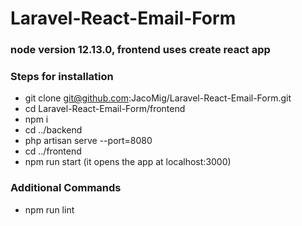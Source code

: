 # Laravel-React-Email-Form
### node version 12.13.0, frontend uses create react app
### Steps for installation
* git clone git@github.com:JacoMig/Laravel-React-Email-Form.git
* cd Laravel-React-Email-Form/frontend
* npm i
* cd ../backend
* php artisan serve --port=8080
* cd ../frontend
* npm run start (it opens the app at localhost:3000)

### Additional Commands
* npm run lint
